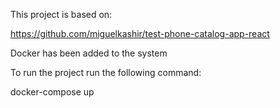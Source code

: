 This project is based on:

https://github.com/miguelkashir/test-phone-catalog-app-react

Docker has been added to the system

To run the project run the following command:

docker-compose up
